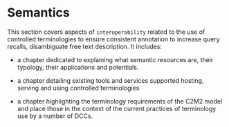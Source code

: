 # Semantics

This section covers aspects of `interoperability` related to the use of controlled terminologies to ensure consistent annotation to increase query recalls, disambiguate free text description.
It includes:

- a chapter dedicated to explaining what semantic resources are, their typology, their applications and potentials.

- a chapter detailing existing tools and services supported hosting, serving and using controlled terminologies

- a chapter highlighting the terminology requirements of the C2M2 model and place those in the context of the current practices of terminology use by a number of DCCs. 

        

